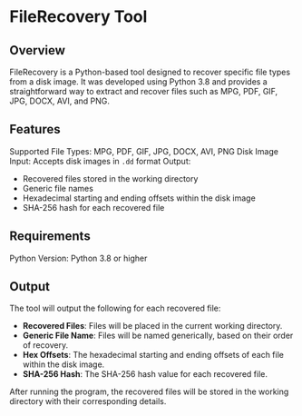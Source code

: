 # FileRecovery Tool

## Overview
FileRecovery is a Python-based tool designed to recover specific file types from a disk image. It was developed using Python 3.8 and provides a straightforward way to extract and recover files such as MPG, PDF, GIF, JPG, DOCX, AVI, and PNG.

## Features
Supported File Types: MPG, PDF, GIF, JPG, DOCX, AVI, PNG
Disk Image Input: Accepts disk images in `.dd` format
Output:
  - Recovered files stored in the working directory
  - Generic file names
  - Hexadecimal starting and ending offsets within the disk image
  - SHA-256 hash for each recovered file

## Requirements
Python Version: Python 3.8 or higher

## Output
The tool will output the following for each recovered file:
- **Recovered Files**: Files will be placed in the current working directory.
- **Generic File Name**: Files will be named generically, based on their order of recovery.
- **Hex Offsets**: The hexadecimal starting and ending offsets of each file within the disk image.
- **SHA-256 Hash**: The SHA-256 hash value for each recovered file.



After running the program, the recovered files will be stored in the working directory with their corresponding details.
